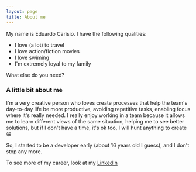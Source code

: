 ```yaml
---
layout: page
title: About me
---
```


My name is Eduardo Carísio. I have the following qualities:

- I love (a lot) to travel
- I love action/fiction movies
- I love swiming
- I'm extremely loyal to my family

What else do you need?

### A little bit about me

I'm a very creative person who loves create processes that help the team's day-to-day life be more productive, avoiding repetitive tasks, enabling focus where it's really needed. I really enjoy working in a team because it allows me to learn different views of the same situation, helping me to see better solutions, but if I don't have a time, it's ok too, I will hunt anything to create 😁

So, I started to be a developer early (about 16 years old I guess), and I don't stop any more.

To see more of my career, look at my <a href="https://www.linkedin.com/in/eduardocarisio/" target="_blank">LinkedIn</a>